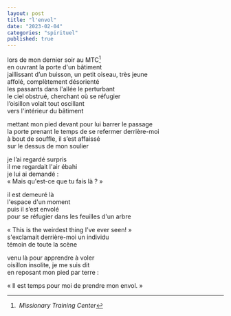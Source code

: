 ```yaml
---
layout: post
title: "l'envol"
date: "2023-02-04"
categories: "spirituel"
published: true
---
```


lors de mon dernier soir au MTC[^1]  
en ouvrant la porte d'un bâtiment  
jaillissant d’un buisson, un petit oiseau, très jeune  
affolé, complètement désorienté  
les passants dans l'allée le perturbant  
le ciel obstrué, cherchant où se réfugier  
l’oisillon volait tout oscillant  
vers l'intérieur du bâtiment  

mettant mon pied devant pour lui barrer le passage  
la porte prenant le temps de se refermer derrière-moi  
à bout de souffle, il s’est affaissé  
sur le dessus de mon soulier  

je l’ai regardé surpris  
il me regardait l'air ébahi  
je lui ai demandé :  
« Mais qu'est-ce que tu fais là ? »  

il est demeuré là  
l'espace d'un moment  
puis il s’est envolé  
pour se réfugier dans les feuilles d'un arbre  

« This is the weirdest thing I’ve ever seen! »  
s'exclamait derrière-moi un individu  
témoin de toute la scène  

venu là pour apprendre à voler  
oisillon insolite, je me suis dit  
en reposant mon pied par terre :  

« Il est temps pour moi de prendre mon envol. »  

[^1]: *Missionary Training Center*
